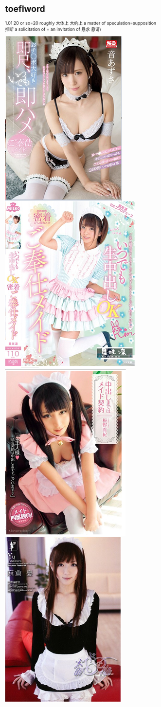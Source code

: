 # toeflword
1.01 20 or so=20 roughly 大体上 大约上 a matter of speculation=supposition 推断 a solicitation of = an invitation of 恳求 恳请\ 


![](QQ截图20190101133144.png)
![](QQ截图20190101133803.png)\
![](QQ截图1.png)
![](QQ截图.png)
